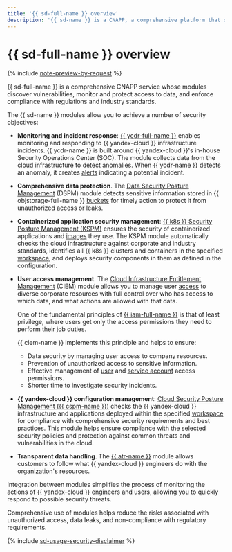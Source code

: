 ```yaml
---
title: '{{ sd-full-name }} overview'
description: '{{ sd-name }} is a CNAPP, a comprehensive platform that discovers vulnerabilities, monitors and protects access to data, and enforces compliance with regulations and industry standards.'
---
```


# {{ sd-full-name }} overview

{% include [note-preview-by-request](../../_includes/note-preview-by-request.md) %}

{{ sd-full-name }} is a comprehensive CNAPP service whose modules discover vulnerabilities, monitor and protect access to data, and enforce compliance with regulations and industry standards.

The {{ sd-name }} modules allow you to achieve a number of security objectives:

* **Monitoring and incident response**: [{{ ycdr-full-name }}](./ycdr.md) enables monitoring and responding to {{ yandex-cloud }} infrastructure incidents. {{ ycdr-name }} is built around {{ yandex-cloud }}'s in-house Security Operations Center (SOC). The module collects data from the cloud infrastructure to detect anomalies. When {{ ycdr-name }} detects an anomaly, it creates [alerts](./alerts.md) indicating a potential incident.

* **Comprehensive data protection**. The [Data Security Posture Management](./dspm.md) (DSPM) module detects sensitive information stored in {{ objstorage-full-name }} [buckets](../../storage/concepts/bucket.md) for timely action to protect it from unauthorized access or leaks.

* **Containerized application security management**: [{{ k8s }} Security Posture Management (KSPM)](./kspm.md) ensures the security of containerized applications and [images](../../container-registry/concepts/docker-image.md) they use. The KSPM module automatically checks the cloud infrastructure against corporate and industry standards, identifies all {{ k8s }} clusters and containers in the specified [workspace](./workspace.md), and deploys security components in them as defined in the configuration.

* **User access management**. The [Cloud Infrastructure Entitlement Management](./ciem.md) (CIEM) module allows you to manage user [access](../../iam/concepts/access-control/index.md) to diverse corporate resources with full control over who has access to which data, and what actions are allowed with that data.

    One of the fundamental principles of [{{ iam-full-name }}](../../iam/index.yaml) is that of least privilege, where users get only the access permissions they need to perform their job duties.

    {{ ciem-name }} implements this principle and helps to ensure:

    * Data security by managing user access to company resources.
    * Prevention of unauthorized access to sensitive information.
    * Effective management of [user](../../overview/roles-and-resources.md#users) and [service account](../../iam/concepts/users/service-accounts.md) access permissions.
    * Shorter time to investigate security incidents.

* **{{ yandex-cloud }} configuration management**: [Cloud Security Posture Management ({{ cspm-name }})](./cspm.md) checks the {{ yandex-cloud }} infrastructure and applications deployed within the specified [workspace](./workspace.md) for compliance with comprehensive security requirements and best practices. This module helps ensure compliance with the selected security policies and protection against common threats and vulnerabilities in the cloud.

* **Transparent data handling**. The [{{ atr-name }}](./access-transparency.md) module allows customers to follow what {{ yandex-cloud }} engineers do with the organization's resources.


Integration between modules simplifies the process of monitoring the actions of {{ yandex-cloud }} engineers and users, allowing you to quickly respond to possible security threats.

Comprehensive use of modules helps reduce the risks associated with unauthorized access, data leaks, and non-compliance with regulatory requirements.

{% include [sd-usage-security-disclaimer](../../_includes/security-deck/sd-usage-security-disclaimer.md) %}

